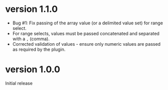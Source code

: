 version 1.1.0
=============
- Bug #1: Fix passing of the array value (or a delimited value set) for range select.
- For range selects, values must be passed concatenated and separated with a `,` (comma).
- Corrected validation of values - ensure only numeric values are passed as required by the plugin.

version 1.0.0
=============
Initial release